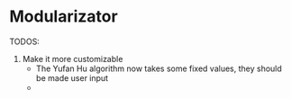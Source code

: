 Modularizator
=============

TODOS:
1. Make it more customizable
	- The Yufan Hu algorithm now takes some fixed values, they should be made user input
	- 

